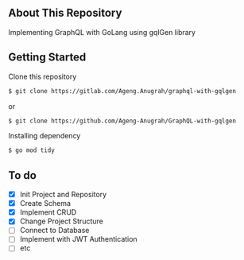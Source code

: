 ## About This Repository
Implementing GraphQL with GoLang using gqlGen library


## Getting Started
Clone this repository
```bash
$ git clone https://gitlab.com/Ageng.Anugrah/graphql-with-gqlgen
```
or
```bash
$ git clone https://github.com/Ageng-Anugrah/GraphQL-with-gqlgen
```
Installing dependency 
```bash
$ go mod tidy
```


## To do

 - [x] Init Project and Repository
 - [x] Create Schema
 - [x] Implement CRUD
 - [x] Change Project Structure
 - [ ] Connect to Database
 - [ ] Implement with JWT Authentication
 - [ ] etc